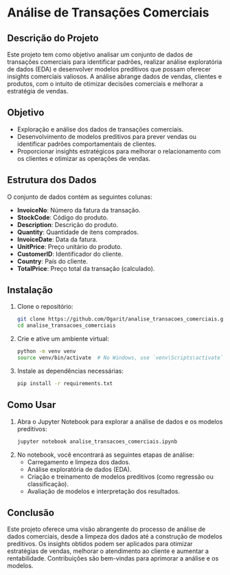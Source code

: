# Análise de Transações Comerciais

## Descrição do Projeto

Este projeto tem como objetivo analisar um conjunto de dados de transações comerciais para identificar padrões, realizar análise exploratória de dados (EDA) e desenvolver modelos preditivos que possam oferecer insights comerciais valiosos. A análise abrange dados de vendas, clientes e produtos, com o intuito de otimizar decisões comerciais e melhorar a estratégia de vendas.

## Objetivo

- Exploração e análise dos dados de transações comerciais.
- Desenvolvimento de modelos preditivos para prever vendas ou identificar padrões comportamentais de clientes.
- Proporcionar insights estratégicos para melhorar o relacionamento com os clientes e otimizar as operações de vendas.

## Estrutura dos Dados

O conjunto de dados contém as seguintes colunas:

- **InvoiceNo**: Número da fatura da transação.
- **StockCode**: Código do produto.
- **Description**: Descrição do produto.
- **Quantity**: Quantidade de itens comprados.
- **InvoiceDate**: Data da fatura.
- **UnitPrice**: Preço unitário do produto.
- **CustomerID**: Identificador do cliente.
- **Country**: País do cliente.
- **TotalPrice**: Preço total da transação (calculado).

## Instalação

1. Clone o repositório:
   ```bash
   git clone https://github.com/Ogarit/analise_transacoes_comerciais.git
   cd analise_transacoes_comerciais
2. Crie e ative um ambiente virtual:
   ```bash
   python -m venv venv
   source venv/bin/activate  # No Windows, use `venv\Scripts\activate`
3. Instale as dependências necessárias:
   ```bash
   pip install -r requirements.txt

## Como Usar

1. Abra o Jupyter Notebook para explorar a análise de dados e os modelos preditivos:
   ```bash
   jupyter notebook analise_transacoes_comerciais.ipynb
2. No notebook, você encontrará as seguintes etapas de análise:
   - Carregamento e limpeza dos dados.
   - Análise exploratória de dados (EDA).
   - Criação e treinamento de modelos preditivos (como regressão ou classificação).
   - Avaliação de modelos e interpretação dos resultados.

## Conclusão

Este projeto oferece uma visão abrangente do processo de análise de dados comerciais, desde a limpeza dos dados até a construção de modelos preditivos. Os insights obtidos podem ser aplicados para otimizar estratégias de vendas, melhorar o atendimento ao cliente e aumentar a rentabilidade. Contribuições são bem-vindas para aprimorar a análise e os modelos.
